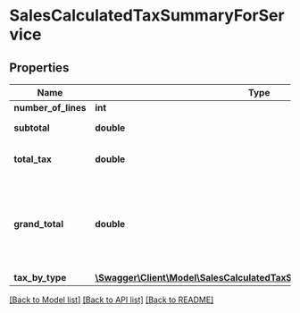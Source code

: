 # SalesCalculatedTaxSummaryForService

## Properties
Name | Type | Description | Notes
------------ | ------------- | ------------- | -------------
**number_of_lines** | **int** | Count of lines | [optional] 
**subtotal** | **double** | sum of all line tax attribute | [optional] 
**total_tax** | **double** | sum of all line lineAmount attribute | [optional] 
**grand_total** | **double** | sum of all line lineAmount attribute - sum of all line tax attribute - sum of all line lineTaxedDiscount attribute | [optional] 
**tax_by_type** | [**\Swagger\Client\Model\SalesCalculatedTaxSummaryForServiceTaxByType**](SalesCalculatedTaxSummaryForServiceTaxByType.md) |  | [optional] 

[[Back to Model list]](../README.md#documentation-for-models) [[Back to API list]](../README.md#documentation-for-api-endpoints) [[Back to README]](../README.md)


